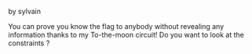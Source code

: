 by sylvain

You can prove you know the flag to anybody without revealing any information thanks to my To-the-moon circuit! Do you want to look at the constraints ?
